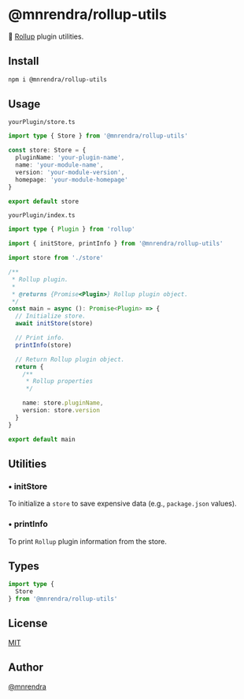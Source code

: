 # @mnrendra/rollup-utils
🍣 [Rollup](https://rollupjs.org/) plugin utilities.

## Install
```bash
npm i @mnrendra/rollup-utils
```

## Usage

`yourPlugin/store.ts`
```typescript
import type { Store } from '@mnrendra/rollup-utils'

const store: Store = {
  pluginName: 'your-plugin-name',
  name: 'your-module-name',
  version: 'your-module-version',
  homepage: 'your-module-homepage'
}

export default store
```

`yourPlugin/index.ts`
```typescript
import type { Plugin } from 'rollup'

import { initStore, printInfo } from '@mnrendra/rollup-utils'

import store from './store'

/**
 * Rollup plugin.
 *
 * @returns {Promise<Plugin>} Rollup plugin object.
 */
const main = async (): Promise<Plugin> => {
  // Initialize store.
  await initStore(store)

  // Print info.
  printInfo(store)

  // Return Rollup plugin object.
  return {
    /**
     * Rollup properties
     */

    name: store.pluginName,
    version: store.version
  }
}

export default main
```

## Utilities

### • initStore
To initialize a `store` to save expensive data (e.g., `package.json` values).

### • printInfo
To print `Rollup` plugin information from the store.

## Types
```typescript
import type {
  Store
} from '@mnrendra/rollup-utils'
```

## License
[MIT](https://github.com/mnrendra/rollup-utils/blob/HEAD/LICENSE)

## Author
[@mnrendra](https://github.com/mnrendra)

